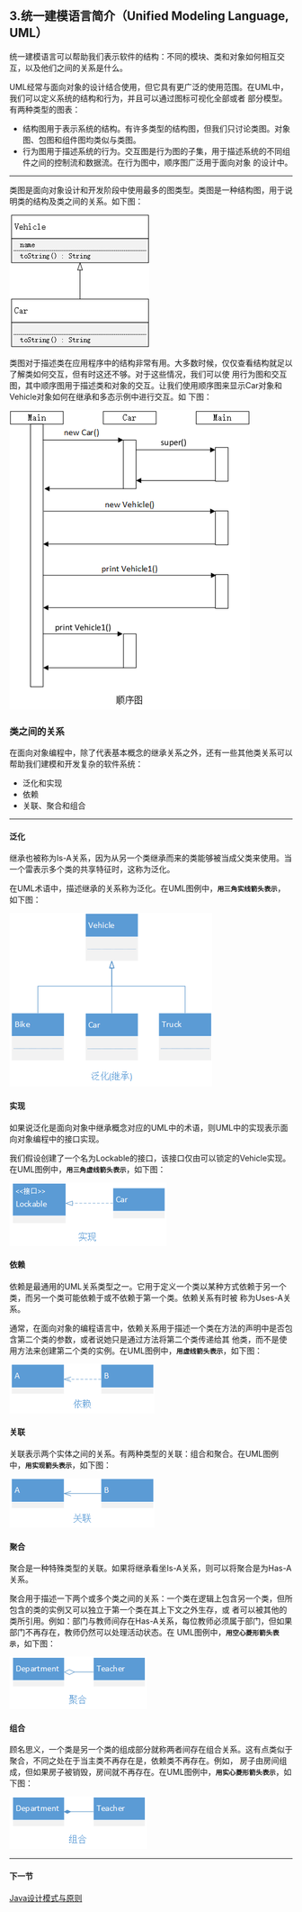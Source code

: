 ## 3.统一建模语言简介（Unified Modeling Language, UML）
统一建模语言可以帮助我们表示软件的结构：不同的模块、类和对象如何相互交互，以及他们之间的关系是什么。

UML经常与面向对象的设计结合使用，但它具有更广泛的使用范围。在UML中，我们可以定义系统的结构和行为，并且可以通过图标可视化全部或者
部分模型。有两种类型的图表：
- 结构图用于表示系统的结构。有许多类型的结构图，但我们只讨论类图。对象图、包图和组件图均类似与类图。
- 行为图用于描述系统的行为。交互图是行为图的子集，用于描述系统的不同组件之间的控制流和数据流。在行为图中，顺序图广泛用于面向对象
的设计中。

----
类图是面向对象设计和开发阶段中使用最多的图类型。类图是一种结构图，用于说明类的结构及类之间的关系。如下图：

![类图1-1](/src/main/resources/image/basics/knowledge/1-1.png)

类图对于描述类在应用程序中的结构非常有用。大多数时候，仅仅查看结构就足以了解类如何交互，但有时这还不够。对于这些情况，我们可以使
用行为图和交互图，其中顺序图用于描述类和对象的交互。让我们使用顺序图来显示Car对象和Vehicle对象如何在继承和多态示例中进行交互。如
下图：

![顺序图1-2](/src/main/resources/image/basics/knowledge/1-2.png)

### 类之间的关系
在面向对象编程中，除了代表基本概念的继承关系之外，还有一些其他类关系可以帮助我们建模和开发复杂的软件系统：
- 泛化和实现
- 依赖
- 关联、聚合和组合

---
#### 泛化
继承也被称为Is-A关系，因为从另一个类继承而来的类能够被当成父类来使用。当一个雷表示多个类的共享特征时，这称为泛化。

在UML术语中，描述继承的关系称为泛化。在UML图例中，**`用三角实线箭头表示`**，如下图：

![泛化](/src/main/resources/image/basics/knowledge/1-3.png)

#### 实现
如果说泛化是面向对象中继承概念对应的UML中的术语，则UML中的实现表示面向对象编程中的接口实现。

我们假设创建了一个名为Lockable的接口，该接口仅由可以锁定的Vehicle实现。在UML图例中，**`用三角虚线箭头表示`**，如下图：

![实现](/src/main/resources/image/basics/knowledge/1-4.png)

#### 依赖
依赖是最通用的UML关系类型之一。它用于定义一个类以某种方式依赖于另一个类，而另一个类可能依赖于或不依赖于第一个类。依赖关系有时被
称为Uses-A关系。

通常，在面向对象的编程语言中，依赖关系用于描述一个类在方法的声明中是否包含第二个类的参数，或者说她只是通过方法将第二个类传递给其
他类，而不是使用方法来创建第二个类的实例。在UML图例中，**`用虚线箭头表示`**，如下图：

![依赖](/src/main/resources/image/basics/knowledge/1-5.png)

#### 关联
关联表示两个实体之间的关系。有两种类型的关联：组合和聚合。在UML图例中，**`用实现箭头表示`**，如下图：

![关联](/src/main/resources/image/basics/knowledge/1-6.png)

#### 聚合
聚合是一种特殊类型的关联。如果将继承看坐Is-A关系，则可以将聚合是为Has-A关系。

聚合用于描述一下两个或多个类之间的关系：一个类在逻辑上包含另一个类，但所包含的类的实例又可以独立于第一个类在其上下文之外生存，或
者可以被其他的类所引用。例如：部门与教师间存在Has-A关系，每位教师必须属于部门，但如果部门不再存在，教师仍然可以处理活动状态。在
UML图例中，**`用空心菱形箭头表示`**，如下图：

![关联](/src/main/resources/image/basics/knowledge/1-7.png)

#### 组合
顾名思义，一个类是另一个类的组成部分就称两者间存在组合关系。这有点类似于聚合，不同之处在于当主类不再存在是，依赖类不再存在。例如，
房子由房间组成，但如果房子被销毁，房间就不再存在。在UML图例中，**`用实心菱形箭头表示`**，如下图：

![关联](/src/main/resources/image/basics/knowledge/1-8.png)

----
#### 下一节
[Java设计模式与原则](/src/main/java/com/biwin/designpattern/4.Java%20Design%20Pattern&Principle.md)
